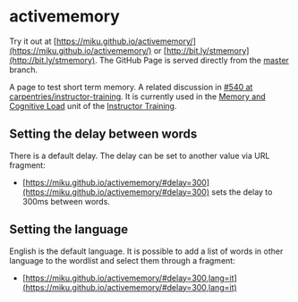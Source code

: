 # activememory

Try it out at
[https://miku.github.io/activememory/](https://miku.github.io/activememory/) or
[http://bit.ly/stmemory](http://bit.ly/stmemory). The GitHub Page is served
directly from the [master](https://github.com/miku/activememory/tree/master)
branch.

A page to test short term memory. A related discussion in [#540 at
carpentries/instructor-training](https://github.com/carpentries/instructor-training/issues/540).
It is currently used in the [Memory and Cognitive
Load](https://data-lessons.github.io/instructor-training/05-memory/index.html)
unit of the [Instructor
Training](https://carpentries.github.io/instructor-training/).

## Setting the delay between words

There is a default delay. The delay can be set to another value via URL fragment:

* [https://miku.github.io/activememory/#delay=300](https://miku.github.io/activememory/#delay=300)
  sets the delay to 300ms between words.

## Setting the language

English is the default language. It is possible to add a list of words in other language to the wordlist and select them through a fragment:

* [https://miku.github.io/activememory/#delay=300,lang=it](https://miku.github.io/activememory/#delay=300,lang=it)
